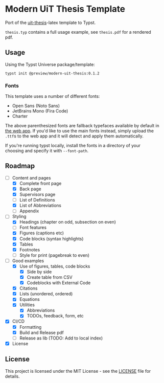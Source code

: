 # Modern UiT Thesis Template

Port of the [uit-thesis](https://github.com/egraff/uit-thesis)-latex template to Typst.

`thesis.typ` contains a full usage example, see `thesis.pdf` for a rendered pdf.

## Usage

Using the Typst Universe package/template:

```console
typst init @preview/modern-uit-thesis:0.1.2
```

### Fonts

This template uses a number of different fonts:

- Open Sans (Noto Sans)
- JetBrains Mono (Fira Code)
- Charter

The above parenthesized fonts are fallback typefaces available by default in [the web app](https://typst.app).
If you'd like to use the main fonts instead, simply upload the `.ttf`s to the web app and it will detect and apply them automatically.

If you're running typst locally, install the fonts in a directory of your choosing and specify it with `--font-path`.

## Roadmap

- [ ] Content and pages
  - [x] Complete front page
  - [x] Back page
  - [x] Supervisors page
  - [ ] List of Definitions
  - [x] List of Abbreviations
  - [ ] Appendix
- [ ] Styling
  - [x] Headings (chapter on odd, subsection on even)
  - [ ] Font features
  - [x] Figures (captions etc)
  - [x] Code blocks (syntax highlights)
  - [x] Tables
  - [x] Footnotes
  - [ ] Style for print (pagebreak to even)
- [ ] Good examples
  - [x] Use of figures, tables, code blocks
    - [x] Side by side
    - [x] Create table from CSV
    - [x] Codeblocks with External Code
  - [x] Citations
  - [x] Lists (unordered, ordered)
  - [x] Equations
  - [x] Utilities
    - [x] Abbreviations
    - [x] TODOs, feedback, form, etc
- [x] CI/CD
  - [x] Formatting
  - [x] Build and Release pdf
  - [ ] Release as lib (TODO: Add to local index)
- [x] License

## License

This project is licensed under the MIT License - see the [LICENSE](LICENSE) file for details.
